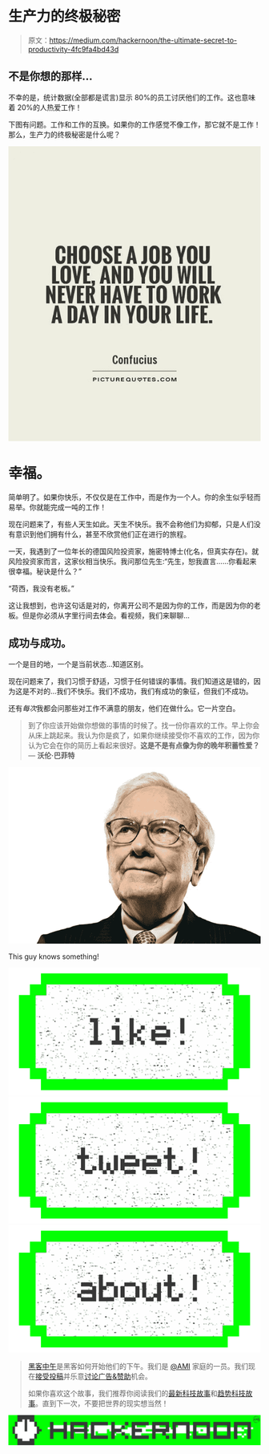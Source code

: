 # 生产力的终极秘密

> 原文：<https://medium.com/hackernoon/the-ultimate-secret-to-productivity-4fc9fa4bd43d>

## 不是你想的那样…

不幸的是，统计数据(全部都是谎言)显示 80%的员工讨厌他们的工作。这也意味着 20%的人热爱工作！

下图有问题。工作和工作的互换。如果你的工作感觉不像工作，那它就不是工作！那么，生产力的终极秘密是什么呢？

![](img/66270f2cffdd8751bf39aaef4fc1906b.png)

# 幸福。

简单明了。如果你快乐，不仅仅是在工作中，而是作为一个人。你的余生似乎轻而易举。你就能完成一吨的工作！

现在问题来了，有些人天生如此。天生不快乐。我不会称他们为抑郁，只是人们没有意识到他们拥有什么，甚至不欣赏他们正在进行的旅程。

一天，我遇到了一位年长的德国风险投资家，施密特博士(化名，但真实存在)。就风险投资家而言，这家伙相当快乐。我问那位先生:“先生，恕我直言……你看起来很幸福。秘诀是什么？”

“荷西，我没有老板。”

这让我想到，也许这句话是对的，你离开公司不是因为你的工作，而是因为你的老板。但是你必须从字里行间去体会。看视频，我们来聊聊…

## 成功与成功。

一个是目的地，一个是当前状态…知道区别。

现在问题来了，我们习惯于舒适，习惯于任何错误的事情。我们知道这是错的，因为这是不对的…我们不快乐。我们不成功，我们有成功的象征，但我们不成功。

还有*每次*我都会问那些对工作不满意的朋友，他们在做什么。它一片空白。

> 到了你应该开始做你想做的事情的时候了。找一份你喜欢的工作。早上你会从床上跳起来。我认为你是疯了，如果你继续接受你不喜欢的工作，因为你认为它会在你的简历上看起来很好。**这是不是有点像为你的晚年积蓄性爱？** — **沃伦·巴菲特**

![](img/f5c45cd25bad7eda1160e0991a174232.png)

This guy knows something!

[![](img/50ef4044ecd4e250b5d50f368b775d38.png)](http://bit.ly/HackernoonFB)[![](img/979d9a46439d5aebbdcdca574e21dc81.png)](https://goo.gl/k7XYbx)[![](img/2930ba6bd2c12218fdbbf7e02c8746ff.png)](https://goo.gl/4ofytp)

> [黑客中午](http://bit.ly/Hackernoon)是黑客如何开始他们的下午。我们是 [@AMI](http://bit.ly/atAMIatAMI) 家庭的一员。我们现在[接受投稿](http://bit.ly/hackernoonsubmission)并乐意[讨论广告&赞助](mailto:partners@amipublications.com)机会。
> 
> 如果你喜欢这个故事，我们推荐你阅读我们的[最新科技故事](http://bit.ly/hackernoonlatestt)和[趋势科技故事](https://hackernoon.com/trending)。直到下一次，不要把世界的现实想当然！

![](img/be0ca55ba73a573dce11effb2ee80d56.png)
